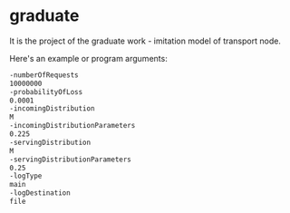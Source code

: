 # graduate

It is the project of the graduate work - imitation model of transport node.

Here's an example or program arguments:
```cmd
-numberOfRequests
10000000
-probabilityOfLoss
0.0001
-incomingDistribution
M
-incomingDistributionParameters
0.225
-servingDistribution
M
-servingDistributionParameters
0.25
-logType
main
-logDestination
file
```